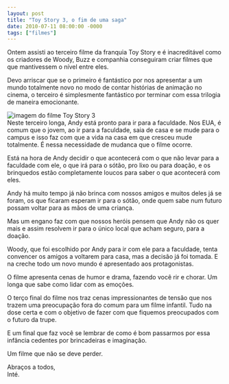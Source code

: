 ```yaml
---
layout: post
title: "Toy Story 3, o fim de uma saga"
date: 2010-07-11 08:00:00 -0000
tags: ["filmes"]
---
```

Ontem assisti ao terceiro filme da franquia Toy Story e é inacreditável como os criadores de Woody, Buzz e companhia conseguiram criar filmes que que mantivessem o nível entre eles.  

Devo arriscar que se o primeiro é fantástico por nos apresentar a um mundo totalmente novo no modo de contar histórias de animação no cinema, o terceiro é simplesmente fantástico por terminar com essa trilogia de maneira emocionante.  
<div class="gallery">
            <img src="{{ site.baseurl }}/assets/fotos/2010/toy-story-3-final.jpg" alt="imagem do filme Toy Story 3" title="imagem do filme Toy Story 3, cena final dosbrinquedos reunidos vendo Andy ir embora">
        </div>
Neste terceiro longa, Andy está pronto para ir para a faculdade. Nos EUA, é comum que o jovem, ao ir para a faculdade, saia de casa e se mude para o campus e isso faz com que a vida na casa em que cresceu mude totalmente. É nessa necessidade de mudanca que o filme ocorre.

Está na hora de Andy decidir o que acontecerá com o que não levar para a faculdade com ele, o que irá para o sótão, pro lixo ou para doação, e os brinquedos estão completamente loucos para saber o que acontecerá com eles.  

Andy há muito tempo já não brinca com nossos amigos e muitos deles já se foram, os que ficaram esperam ir para o sótão, onde quem sabe num futuro possam voltar para as mãos de uma criança.

Mas um engano faz com que nossos heróis pensem que Andy não os quer mais e assim resolvem ir para o único local que acham seguro, para a doação.  

Woody, que foi escolhido por Andy para ir com ele para a faculdade, tenta convencer os amigos a voltarem para casa, mas a decisão já foi tomada. E na creche todo um novo mundo é apresentado aos protagonistas.

O filme apresenta cenas de humor e drama, fazendo você rir e chorar. Um longa que sabe como lidar com as emoções.  

O terço final do filme nos traz cenas impressionantes de tensão que nos trazem uma preocupação fora do comum para um filme infantil. Tudo na dose certa e com o objetivo de fazer com que fiquemos preocupados com o futuro da trupe.

E um final que faz você se lembrar de como é bom passarmos por essa infância cedentes por brincadeiras e imaginação.

Um filme que não se deve perder.

Abraços a todos,  
Inté.
